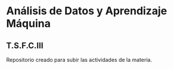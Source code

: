 # Análisis de Datos y Aprendizaje Máquina
## T.S.F.C.III
Repositorio creado para subir las actividades de la materia.
